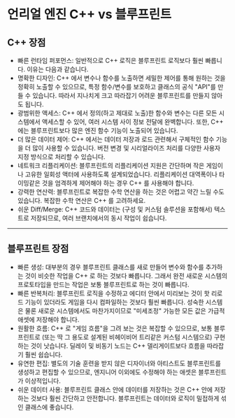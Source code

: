 언리얼 엔진 C++ vs 블루프린트
=======
## C++ 장점
+ 빠른 런타임 퍼포먼스: 일반적으로 C++ 로직은 블루프린트 로직보다 훨씬 빠릅니다. 이유는 다음과 같습니다.
+ 명확한 디자인: C++ 에서 변수나 함수를 노출하면 세밀한 제어를 통해 원하는 것을 정확히 노출할 수 있으므로, 특정 함수/변수를 보호하고 클래스의 공식 "API"를 만들 수 있습니다. 따라서 지나치게 크고 따라잡기 어려운 블루프린트를 만들지 않아도 됩니다.
+ 광범위한 액세스: C++ 에서 정의(하고 제대로 노출)한 함수와 변수는 다른 모든 시스템에서 액세스할 수 있어, 여러 시스템 사이 정보 전달에 완벽합니다. 또한, C++ 에는 블루프린트보다 많은 엔진 함수 기능이 노출되어 있습니다.
+ 더 많은 데이터 제어: C++ 에서는 데이터 저장과 로드 관련해서 구체적인 함수 기능을 더 많이 사용할 수 있습니다. 버전 변경 및 시리얼라이즈 처리를 다양한 사용자 지정 방식으로 처리할 수 있습니다.
+ 네트워크 리플리케이션: 블루프린트의 리플리케이션 지원은 간단하며 작은 게임이나 고유한 일회성 액터에 사용하도록 설계되었습니다. 리플리케이션 대역폭이나 타이밍같은 것을 엄격하게 제어해야 하는 경우 C++ 를 사용해야 합니다.
+ 강력한 연산력: 블루프린트로 복잡한 수학 연산을 하는 것은 어렵고 약간 느릴 수도 있습니다. 복잡한 수학 연산은 C++ 를 고려하세요.
+ 쉬운 Diff/Merge: C++ 코드와 데이터는 (구성 및 커스텀 솔루션을 포함해서) 텍스트로 저장되므로, 여러 브랜치에서의 동시 작업이 쉽습니다.
-----
## 블루프린트 장점
+ 빠른 생성: 대부분의 경우 블루프린트 클래스를 새로 만들어 변수와 함수를 추가하는 것이 비슷한 작업을 C++ 로 하는 것보다 빠릅니다. 그래서 완전 새로운 시스템의 프로토타입을 만드는 작업은 보통 블루프린트로 하는 것이 빠릅니다.
+ 빠른 반복처리: 블루프린트 로직을 수정하고 에디터 안에서 미리보는 것이 핫 리로드 기능이 있더라도 게임을 다시 컴파일하는 것보다 훨씬 빠릅니다. 성숙한 시스템은 물론 새로운 시스템에서도 마찬가지이므로 "미세조정" 가능한 모든 값은 가급적 애셋에 저장해야 합니다.
+ 원활한 흐름: C++ 로 "게임 흐름"을 그려 보는 것은 복잡할 수 있으므로, 보통 블루프린트로 (또는 딱 그 용도로 설계된 비헤이비어 트리같은 커스텀 시스템으로) 구현하는 것이 낫습니다. 딜레이 및 비동기 노드는 C++ 델리게이트보다 흐름을 따라잡기 훨씬 쉽습니다.
+ 유연한 편집: 별도의 기술 훈련을 받지 않은 디자이너와 아티스트도 블루프린트를 생성하고 편집할 수 있으므로, 엔지니어 이외에도 수정해야 하는 애셋은 블루프린트가 이상적입니다.
+ 쉬운 데이터 사용: 블루프린트 클래스 안에 데이터를 저장하는 것은 C++ 안에 저장하는 것보다 훨씬 간단하고 안전합니다. 블루프린트는 데이터와 로직이 밀접하게 섞인 클래스에 좋습니다.